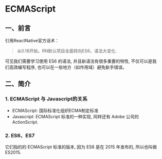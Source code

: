 # ECMAScript

## 一、前言

引用ReactNative官方话术：

> 从0.18开始，RN默认项目全面转向ES6，语法大变化.

可见我们需要学习使用 ES6 的语法, 并且新语法有很多重要的特性, 不仅可以是我们高效编写程序, 也可以在一些地方（如作用域）避免新手错误。

## 二、简介

### 1. ECMAScript 与 Javascript的关系

- ECMAScript: 国际标准化组织ECMA制定标准
- Javascript: ECMAScript 标准的一种实现, 同样还有 Adobe 公司的 ActionScript.

### 2. ES6、ES7

它们指的的 ECMAScript 标准的版本, 因为 ES6 是在 2015 年发布的, 所以也叫做 ES2015.
